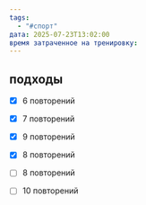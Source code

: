 ```yaml
---
tags:
  - "#спорт"
дата: 2025-07-23T13:02:00
время затраченное на тренировку:
---
```


## подходы
 - [x] 6 повторений
 - [x] 7 повторений 
 - [x] 9 повторений 
 - [x] 8 повторений 
 - [ ] 8 повторений 
 - [ ] 10 повторений 


 



 


